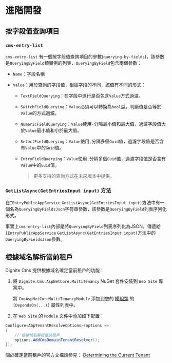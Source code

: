 # 進階開發

## 按字段值查詢項目

### `cms-entry-list`

`cms-entry-list` 有一個按字段值查詢項目的參數(`querying-by-fields`)，該參數是`QueryingByField`類實例的列表，`QueryingByField`包含兩個參數：

- `Name`：字段名稱
- `Value`：用於查詢的字段值，根據字段的不同，該值有不同的形式：

  - `TextFieldQuerying`：在字段中進行是否包含`Value`方式過濾。
  - `SwitchFieldQuerying`：`Value`必須可以轉換為`bool`型，判斷值是否等於`Value`的方式過濾。
  - `NumericFieldQuerying`：`Value`使用`-`分隔最小值和最大值，過濾字段值大於`Value`最小值和小於最大值。
  - `SelectFieldQuerying`：`Value`使用`,`分隔多個`Guid`值，過濾字段值是否含有`Value`中的`Guid`值。
  - `EntryFieldQuerying`：`Value`使用`,`分隔多個`Guid`值，過濾字段值是否含有`Value`中的`Guid`值。

    > 更多支持的查詢方式在未來版本中提供。

### `GetListAsync(GetEntriesInput input)` 方法

在`IEntryPublicAppService` `GetListAsync(GetEntriesInput input)`方法中有一個名為`QueryingByFieldsJson`字符串參數，該參數是`QueryingByField`列表序列化形式。

事實上`cms-entry-list`內部是將`QueryingByField`列表序列化為JSON，傳遞給`IEntryPublicAppService` `GetListAsync(GetEntriesInput input)`方法中的`QueryingByFieldsJson`參數。

## 根據域名解析當前租戶

Dignite Cms 提供根據域名確定當前租戶的功能：

1. 將 `Dignite.Cms.AspNetCore.MultiTenancy` NuGet 套件安裝到 `Web Site` 專案中。

   將 `CmsAspNetCoreMultiTenancyModule` 添加到您的 [模組類](https://docs.abp.io/en/abp/latest/Module-Development-Basics) 的 `[DependsOn(...)]` 屬性列表中。

2. 在 `Web Site` 的 `Module` 文件中添加如下配置：

```csharp
Configure<AbpTenantResolveOptions>(options =>
{
    // 根據域名解析當前租戶
    options.AddCmsDomainTenantResolver();
});
```

關於確定當前租戶的官方文檔請參見： [Determining the Current Tenant](https://abp.io/docs/latest/framework/architecture/multi-tenancy#determining-the-current-tenant)
